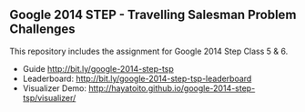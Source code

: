 Google 2014 STEP - Travelling Salesman Problem Challenges
-----

This repository includes the assignment for Google 2014 Step Class 5 & 6.

- Guide  http://bit.ly/google-2014-step-tsp
- Leaderboard: http://bit.ly/google-2014-step-tsp-leaderboard
- Visualizer Demo: http://hayatoito.github.io/google-2014-step-tsp/visualizer/
